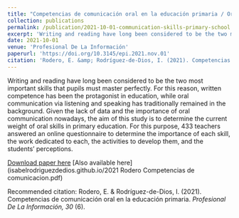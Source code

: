 ```yaml
---
title: "Competencias de comunicación oral en la educación primaria / Oral communication skills in elementary school"
collection: publications
permalink: /publication/2021-10-01-communication-skills-primary-school
excerpt: 'Writing and reading have long been considered to be the two most important skills that pupils must master perfectly. For this reason, written competence has been the protagonist in education, while oral communication via listening and speaking has traditionally remained in the background. Given the lack of data and the importance of oral communication nowadays, the aim of this study is to determine the current weight of oral skills in primary education. For this purpose, 433 teachers answered an online questionnaire to determine the importance of each skill, the work dedicated to each, the activities to develop them, and the students’ perceptions.'
date: 2021-10-01
venue: 'Profesional De La Información'
paperurl: 'https://doi.org/10.3145/epi.2021.nov.01'
citation: 'Rodero, E. &amp; Rodríguez-de-Dios, I. (2021). Competencias de comunicación oral en la educación primaria. <i>Profesional De La Información, 30</i> (6).'
---
```

Writing and reading have long been considered to be the two most important skills that pupils must master perfectly. For this reason, written competence has been the protagonist in education, while oral communication via listening and speaking has traditionally remained in the background. Given the lack of data and the importance of oral communication nowadays, the aim of this study is to determine the current weight of oral skills in primary education. For this purpose, 433 teachers answered an online questionnaire to determine the importance of each skill, the work dedicated to each, the activities to develop them, and the students’ perceptions.

[Download paper here](https://doi.org/10.3145/epi.2021.nov.01)
[Also available here](isabelrodriguezdedios.github.io/2021 Rodero Competencias de comunicacion.pdf)

Recommended citation: Rodero, E. & Rodríguez-de-Dios, I. (2021). Competencias de comunicación oral en la educación primaria. <i>Profesional De La Información, 30</i> (6).
